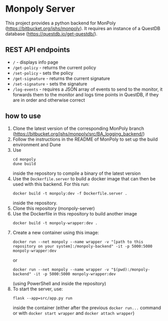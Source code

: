 # Monpoly Server

This project provides a python backend for MonPoly (https://bitbucket.org/jshs/monpoly). It requires an instance of a QuestDB database (https://questdb.io/get-questdb/).



## REST API endpoints

- `/` - displays info page
- `/get-policy` - returns the current policy
- `/set-policy` - sets the policy
- `/get-signature` - returns the current signature
- `/set-signature` - sets the signature
- `/log-events` - requires a JSON array of events to send to the monitor, it forwards them to the monitor and logs time points in QuestDB, if they are in order and otherwise correct

## how to use

1. Clone the latest version of the corresponding MonPoly branch (https://bitbucket.org/jshs/monpoly/src/BA_logging_backend/)
2. Follow the instructions in the README of MonPoly to set up the build environment and Dune
3. Use 
    ```
    cd monpoly
    dune build
    ```
    inside the repository to compile a binary of the latest version
4. Use the `Dockerfile.server` to build a docker image that can then be used with this backend. For this run:  
    ```
    docker build -t monpoly:dev -f Dockerfile.server .
    ```
    inside the repository.
5. Clone this repository (monpoly-server)
6. Use the Dockerfile in this repository to build another image  
    ```
    docker build -t monpoly-wrapper:dev .
    ```
7. Create a new container using this image:  
    ```
    docker run --net monpoly --name wrapper -v "[path to this repository on your system]:/monpoly-backend" -it -p 5000:5000 monpoly-wrapper:dev
    ```  
    or
    ```
    docker run --net monpoly --name wrapper -v "$(pwd):/monpoly-backend" -it -p 5000:5000 monpoly-wrapper:dev
    ```
    (using PowerShell and inside the repository)
8. To start the server, use: 
    ```
    flask --app=src/app.py run
    ```
    inside the container (either after the previous `docker run...` command or with `docker start wrapper` and `docker attach wrapper`)
